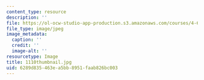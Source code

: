 ```yaml
---
content_type: resource
description: ''
file: https://ol-ocw-studio-app-production.s3.amazonaws.com/courses/4-614-religious-architecture-and-islamic-cultures-fall-2002/6289d835463ea5bb8951faab826bc003_1110thumbnail.jpg
file_type: image/jpeg
image_metadata:
  caption: ''
  credit: ''
  image-alt: ''
resourcetype: Image
title: 1110thumbnail.jpg
uid: 6289d835-463e-a5bb-8951-faab826bc003
---
```

